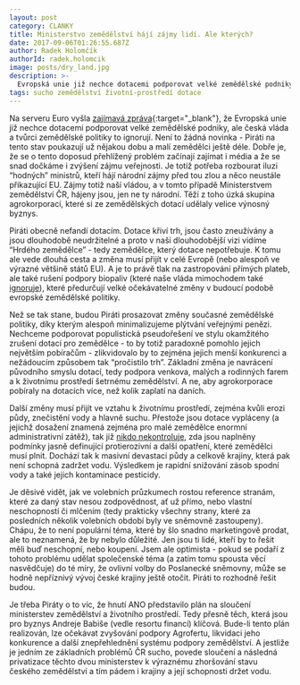```yaml
---
layout: post
category: CLANKY
title: Ministerstvo zemědělství hájí zájmy lidí. Ale kterých?
date: 2017-09-06T01:26:55.687Z
author: Radek Holomčík
authorId: radek.holomcik
image: posts/dry_land.jpg
description: >-
  Evropská unie již nechce dotacemi podporovat velké zemědělské podniky, ale česká vláda a tvůrci zemědělské politiky to ignorují. Piráti to rozhodně řešit budou.
tags: sucho zemědělství životní-prostředí dotace
---
```

Na serveru Euro vyšla [zajímavá zpráva](http://www.euro.cz/politika/eu-uz-nechce-podporovat-dotacemi-velke-zemedelske-podniky-cesko-nesouhlasi-1368463#){:target="_blank"}, že Evropská unie již nechce dotacemi podporovat velké zemědělské podniky, ale česká vláda a tvůrci zemědělské politiky to ignorují. Není to žádná novinka - Piráti na tento stav poukazují už nějakou dobu a malí zemědělci ještě déle. Dobře je, že se o tento doposud přehlížený problém začínají zajímat i média a že se snad dočkáme i zvýšení zájmu veřejnosti. Je totiž potřeba rozbourat iluzi “hodných” ministrů, kteří hájí národní zájmy před tou zlou a něco neustále přikazující EU. Zájmy totiž naší vládou, a v tomto případě Ministerstvem zemědělství ČR, hájeny jsou, jen ne ty národní. Těží z toho úzká skupina agrokorporací, které si ze zemědělských dotací udělaly velice výnosný byznys.

Piráti obecně nefandí dotacím. Dotace křiví trh, jsou často zneužívány a jsou dlouhodobě neudržitelné a proto v naší dlouhodobější vizi vidíme “Hrdého zemědělce” - tedy zemědělce, který dotace nepotřebuje. K tomu ale vede dlouhá cesta a změna musí přijít v celé Evropě (nebo alespoň ve výrazné většině států EU). A je to právě tlak na zastropování přímých plateb, ale také rušení podpory biopaliv (které naše vláda mimochodem také [ignoruje](https://jihomoravsky.pirati.cz/tiskove-zpravy/otravena-voda.html)), které předurčují velké očekávatelné změny v budoucí podobě evropské zemědělské politiky.

Než se tak stane, budou Piráti prosazovat změny současné zemědělské politiky, díky kterým alespoň minimalizujeme plýtvání veřejnými penězi. Nechceme podporovat populistická pseudořešení ve stylu okamžitého zrušení dotací pro zemědělce - to by totiž paradoxně pomohlo jejich největším pobíračům - zlikvidovalo by to zejména jejich menší konkurenci a nežádoucím způsobem tak “pročistilo trh”. Základní změna je navrácení původního smyslu dotací, tedy podpora venkova, malých a rodinných farem a k životnímu prostředí šetrnému zemědělství. A ne, aby agrokorporace pobíraly na dotacích více, než kolik zaplatí na daních.

Další změny musí přijít ve vztahu k životnímu prostředí, zejména kvůli erozi půdy, znečistění vody a hlavně suchu. Přestože jsou dotace vypláceny (a jejichž dosažení znamená zejména pro malé zemědělce enormní administrativní zátěž), tak již [nikdo nekontroluje](https://jihomoravsky.pirati.cz/tiskove-zpravy/sucho-v-r-nechceme.html), zda jsou naplněny podmínky jasně definující protierozivní a další opatření, které zemědělci musí plnit. Dochází tak k masivní devastaci půdy a celkově krajiny, která pak není schopná zadržet vodu. Výsledkem je rapidní snižování zásob spodní vody a také jejich kontaminace pesticidy.

Je děsivé vidět, jak ve volebních průzkumech rostou reference stranám, které za daný stav nesou zodpovědnost, ať už přímo, nebo vlastní neschopností či mlčením (tedy prakticky všechny strany, které za posledních několik volebních období byly ve sněmovně zastoupeny). Chápu, že to není populární téma, které by šlo snadno marketingově prodat, ale to neznamená, že by nebylo důležité. Jen jsou ti lidé, kteří by to řešit měli buď neschopní, nebo koupení. Jsem ale optimista - pokud se podaří z tohoto problému udělat společenské téma (a zatím tomu spousta věcí nasvědčuje) do té míry, že ovlivní volby do Poslanecké sněmovny, může se hodně nepříznivý vývoj české krajiny ještě otočit. Piráti to rozhodně řešit budou.

Je třeba Piráty o to víc, že hnutí ANO představilo plán na sloučení ministerstev zemědělství a životního prostředí. Tedy přesně těch, která jsou pro byznys Andreje Babiše (vedle resortu financí) klíčová. Bude-li tento plán realizován, lze očekávat zvyšování podpory Agrofertu, likvidaci jeho konkurence a další znepřehlednění systému podpory zemědělství. A jestliže je jedním ze základních problémů ČR sucho, povede sloučení a následná privatizace těchto dvou ministerstev k výraznému zhoršování stavu českého zemědělství a tím pádem i krajiny a její schopnosti držet vodu.
